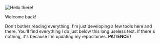 ![Hello there!](https://i.gifer.com/origin/1b/1bceb26d91bbe929e5e2f3c6577c6b49.gif "Get your mouse out of there!")

Welcome back! 

Don't bother reading everything, I'm just developing a few tools here and there. You'll find everything I do just below this long useless text. If there's nothing, it's because I'm updating my repositories. **PATIENCE !**







<!---
louislbrde/louislbrde is a ✨ special ✨ repository because its `README.md` (this file) appears on your GitHub profile.
You can click the Preview link to take a look at your changes.
--->
